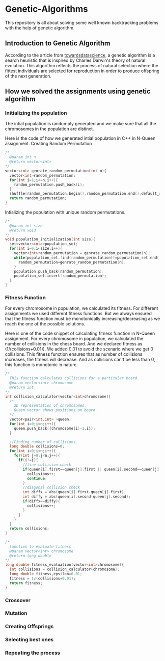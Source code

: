 # Genetic-Algorithms
This repository is all about solving some well known backtracking problems with the help of genetic algorithm.

## Introduction to Genetic Algorithm
According to the article from [towardsdatascience](https://towardsdatascience.com/introduction-to-genetic-algorithms-including-example-code-e396e98d8bf3#:~:text=A%20genetic%20algorithm%20is%20a,offspring%20of%20the%20next%20generation.), a genetic algorithm is a search heuristic that is inspired by Charles Darwin's theory of natural evolution. This algorithm reflects the process of natural selection where the fittest individuals are selected for reproduction in order to produce offspring of the next generation.

## How we solved the assignments using genetic algorithm

### Initializing the population
The intial population is randomply generated and we make sure that all the chromosomes in the population are distinct.

Here is the code of how we generated intial population in C++ in N-Queen assignment.
Creating Random Permutation
```cpp
/*
  @param int n
  @return vector<int>
*/
vector<int> genrate_random_permutation(int n){
  vector<int>random_permutation;
  for(int i=1;i<=n;i++){
    random_permutation.push_back(i);
  }
  shuffle(random_permutation.begin(),random_permutation.end(),default_random_engine(rand()%100000000));
  return random_permutation;
}
```

Intializing the population with unique random permutations.
```cpp
/*
  @param int size
  @return void
*/
void population_initialization(int size){
  set<vector<int>>population_set;
  for(int i=0;i<size;i++){
    vector<int>random_permutation = genrate_random_permutation(n);
    while(population_set.find(random_permutation)!=population_set.end()){
      random_permutation=genrate_random_permutation(n);
    }
    population.push_back(random_permutation);
    population_set.insert(random_permutation);
  }
}
```

### Fitness Function
For every chromosome in population, we calculated its fitness. For different assignments we used different fitness functions. But we always ensured that the fitness function must be monotonically increasing/decreasing as we reach the one of the possible solutions.

Here is one of the code snippet of calculating fitness function in N-Queen assignment. For every chromosome in population, we calculated the number of collisions in the chess board. And we declared fitness as (1/(collisions+0.01)). We added 0.01 to avoid the scenario where we get 0 collisions. This fitness function ensures that as number of collisions increases, the fitness will decrease. And as collisions can't be less than 0, this function is monotonic in nature.
```cpp
/*
  This function calculates collisions for a particular board.
  @param vector<int> chromosome
  @return int
*/
int collision_calculator(vector<int>chromosome){
  /*
    2D representation of chromosomes.
    Queen vector shows positions on board.
  */
  vector<pair<int,int> >queen;
  for(int i=0;i<n;i++){
    queen.push_back({chromosome[i]-1,i});
  }

  //Finding number of collisions.
  long double collisions=0;
  for(int i=0;i<n;i++){
    for(int j=0;j<n;j++){
      if(i!=j){
        //line collision check
        if(queen[i].first==queen[j].first || queen[i].second==queen[j].second){
          collisions++;
          continue;
        }
        //diagonal collision check
        int diffx = abs(queen[i].first-queen[j].first);
        int diffy = abs(queen[i].second-queen[j].second);
        if(diffx==diffy){
          collisions++;
        }
      }
    }
  }
  return collisions;
}

/*
  function to evaluate fitness
  @param vector<int> chromosome
  @return long double
*/
long double fitness_evaluation(vector<int>chromosome){
  int collisions = collision_calculator(chromosome);
  long double fitness,epsilon=0.01;
  fitness = 1/(collisions+0.01);
  return fitness; 
}
```

### Crossover
### Mutation
### Creating Offsprings
### Selecting best ones
### Repeating the process
